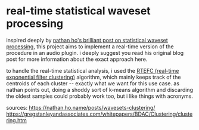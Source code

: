 # real-time statistical waveset processing

inspired deeply by [nathan ho's brilliant post on statistical waveset processing](https://nathan.ho.name/posts/wavesets-clustering/), this project aims to implement a real-time version of the procedure in an audio plugin. i deeply suggest you read his original blog post for more information about the exact approach here.

to handle the real-time statistical analysis, i used the [RTEFC (real-time exponential filter clustering)](https://gregstanleyandassociates.com/whitepapers/BDAC/Clustering/clustering.htm) algorithm, which mainly keeps track of the centroids of each cluster -- exactly what we want for this use case. as nathan points out, doing a shoddy sort of k-means algorithm and discarding the oldest samples could probably work too, but i like things with acronyms.

sources:
https://nathan.ho.name/posts/wavesets-clustering/
https://gregstanleyandassociates.com/whitepapers/BDAC/Clustering/clustering.htm
